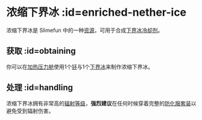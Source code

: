 # 浓缩下界冰 :id=enriched-nether-ice

浓缩下界冰是 Slimefun 中的一种[资源](/Resources)，可用于合成[下界冰冷却剂](/Coolant-Cells)。

## 获取 :id=obtaining

你可以在[加热压力舱](/Heated-Pressure-Chamber)使用1个[钚](/Plutonium)与1个[下界冰](/Nether-Ice)来制作浓缩下界冰。

## 处理 :id=handling

浓缩下界冰拥有非常高的[辐射等级](/Radiation)，**强烈建议**在任何时候穿着完整的[防化服套装](/Armor#hazmat-suit)以避免受到辐射伤害。

